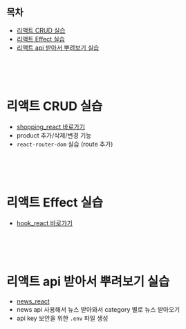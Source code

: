 ## 목차
- [리액트 CRUD 실습](#리액트-crud-실습)
- [리액트 Effect 실습](#리액트-effect-실습)
- [리액트 api 받아서 뿌려보기 실습](#리액트-api-받아서-뿌려보기-실습)

<br/>
<br/>
<br/>

# 리액트 CRUD 실습
- [shopping_react 바로가기](../240702/shopping_react/README.md)
- product 추가/삭제/변경 기능
- `react-router-dom` 실습 (route 추가)
  
<br/>
<br/>
<br/>

# 리액트 Effect 실습
- [hook_react 바로가기](./hook_react/README.md)

<br/>
<br/>
<br/>

# 리액트 api 받아서 뿌려보기 실습
- [news_react](./news_react/README.md)
- news api 사용해서 뉴스 받아와서 category 별로 뉴스 받아오기
- api key 보안을 위한 `.env` 파일 생성